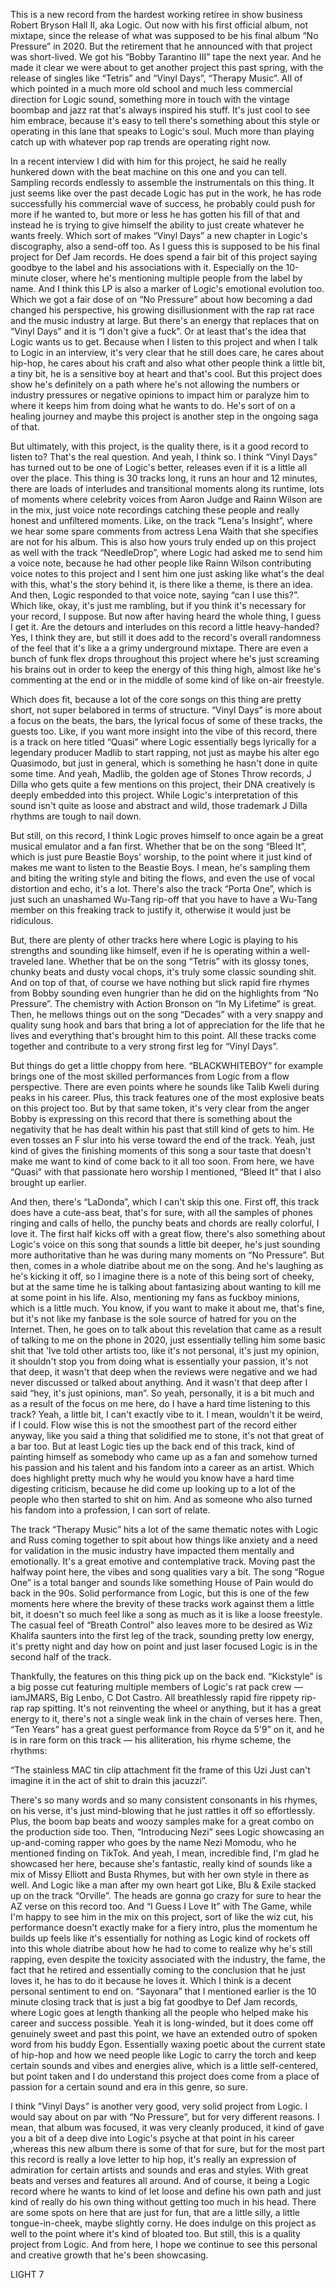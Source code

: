 This is a new record from the hardest working retiree in show business Robert Bryson Hall II, aka Logic. Out now with his first official album, not mixtape, since the release of what was supposed to be his final album “No Pressure” in 2020. But the retirement that he announced with that project was short-lived. We got his “Bobby Tarantino III” tape the next year. And he made it clear we were about to get another project this past spring, with the release of singles like “Tetris” and “Vinyl Days”, “Therapy Music”. All of which pointed in a much more old school and much less commercial direction for Logic sound, something more in touch with the vintage boombap and jazz rat that's always inspired his stuff. It's just cool to see him embrace, because it's easy to tell there's something about this style or operating in this lane that speaks to Logic's soul. Much more than playing catch up with whatever pop rap trends are operating right now.

In a recent interview I did with him for this project, he said he really hunkered down with the beat machine on this one and you can tell. Sampling records endlessly to assemble the instrumentals on this thing. It just seems like over the past decade Logic has put in the work, he has rode successfully his commercial wave of success, he probably could push for more if he wanted to, but more or less he has gotten his fill of that and instead he is trying to give himself the ability to just create whatever he wants freely. Which sort of makes “Vinyl Days” a new chapter in Logic's discography, also a send-off too. As I guess this is supposed to be his final project for Def Jam records. He does spend a fair bit of this project saying goodbye to the label and his associations with it. Especially on the 10-minute closer, where he's mentioning multiple people from the label by name. And I think this LP is also a marker of Logic's emotional evolution too. Which we got a fair dose of on “No Pressure” about how becoming a dad changed his perspective, his growing disillusionment with the rap rat race and the music industry at large. But there's an energy that replaces that on “Vinyl Days” and it is “I don't give a fuck”. Or at least that's the idea that Logic wants us to get. Because when I listen to this project and when I talk to Logic in an interview, it's very clear that he still does care, he cares about hip-hop, he cares about his craft and also what other people think a little bit, a tiny bit, he is a sensitive boy at heart and that's cool. But this project does show he's definitely on a path where he's not allowing the numbers or industry pressures or negative opinions to impact him or paralyze him to where it keeps him from doing what he wants to do. He's sort of on a healing journey and maybe this project is another step in the ongoing saga of that.

But ultimately, with this project, is the quality there, is it a good record to listen to? That's the real question. And yeah, I think so. I think “Vinyl Days” has turned out to be one of Logic's better, releases even if it is a little all over the place. This thing is 30 tracks long, it runs an hour and 12 minutes, there are loads of interludes and transitional moments along its runtime, lots of moments where celebrity voices from Aaron Judge and Rainn Wilson are in the mix, just voice note recordings catching these people and really honest and unfiltered moments. Like, on the track “Lena's Insight”, where we hear some spare comments from actress Lena Waith that she specifies are not for his album. This is also how yours truly ended up on this project as well with the track “NeedleDrop”, where Logic had asked me to send him a voice note, because he had other people like Rainn Wilson contributing voice notes to this project and I sent him one just asking like what's the deal with this, what's the story behind it, is there like a theme, is there an idea. And then, Logic responded to that voice note, saying “can I use this?”. Which like, okay, it's just me rambling, but if you think it's necessary for your record, I suppose. But now after having heard the whole thing, I guess I get it. Are the detours and interludes on this record a little heavy-handed? Yes, I think they are, but still it does add to the record's overall randomness of the feel that it's like a a grimy underground mixtape. There are even a bunch of funk flex drops throughout this project where he's just screaming his brains out in order to keep the energy of this thing high, almost like he's commenting at the end or in the middle of some kind of like on-air freestyle.

Which does fit, because a lot of the core songs on this thing are pretty short, not super belabored in terms of structure. “Vinyl Days” is more about a focus on the beats, the bars, the lyrical focus of some of these tracks, the guests too. Like, if you want more insight into the vibe of this record, there is a track on here titled “Quasi” where Logic essentially begs lyrically for a legendary producer Madlib to start rapping, not just as maybe his alter ego Quasimodo, but just in general, which is something he hasn't done in quite some time. And yeah, Madlib, the golden age of Stones Throw records, J Dilla who gets quite a few mentions on this project, their DNA creatively is deeply embedded into this project. While Logic's interpretation of this sound isn't quite as loose and abstract and wild, those trademark J Dilla rhythms are tough to nail down.

But still, on this record, I think Logic proves himself to once again be a great musical emulator and a fan first. Whether that be on the song “Bleed It”, which is just pure Beastie Boys' worship, to the point where it just kind of makes me want to listen to the Beastie Boys. I mean, he's sampling them and biting the writing style and biting the flows, and even the use of vocal distortion and echo, it's a lot. There's also the track “Porta One”, which is just such an unashamed Wu-Tang rip-off that you have to have a Wu-Tang member on this freaking track to justify it, otherwise it would just be ridiculous.

But, there are plenty of other tracks here where Logic is playing to his strengths and sounding like himself, even if he is operating within a well-traveled lane. Whether that be on the song “Tetris” with its glossy tones, chunky beats and dusty vocal chops, it's truly some classic sounding shit. And on top of that, of course we have nothing but slick rapid fire rhymes from Bobby sounding even hungrier than he did on the highlights from “No Pressure”. The chemistry with Action Bronson on “In My Lifetime” is great. Then, he mellows things out on the song “Decades” with a very snappy and quality sung hook and bars that bring a lot of appreciation for the life that he lives and everything that's brought him to this point. All these tracks come together and contribute to a very strong first leg for “Vinyl Days”.

But things do get a little choppy from here. “BLACKWHITEBOY” for example brings one of the most skilled performances from Logic from a flow perspective. There are even points where he sounds like Talib Kweli during peaks in his career. Plus, this track features one of the most explosive beats on this project too. But by that same token, it's very clear from the anger Bobby is expressing on this record that there is something about the negativity that he has dealt within his past that still kind of gets to him. He even tosses an F slur into his verse toward the end of the track. Yeah, just kind of gives the finishing moments of this song a sour taste that doesn't make me want to kind of come back to it all too soon. From here, we have “Quasi” with that passionate hero worship I mentioned, “Bleed It” that I also brought up earlier.

And then, there's “LaDonda”, which I can't skip this one. First off, this track does have a cute-ass beat, that's for sure, with all the samples of phones ringing and calls of hello, the punchy beats and chords are really colorful, I love it. The first half kicks off with a great flow, there's also something about Logic's voice on this song that sounds a little bit deeper, he's just sounding more authoritative than he was during many moments on “No Pressure”. But then, comes in a whole diatribe about me on the song. And he's laughing as he's kicking it off, so I imagine there is a note of this being sort of cheeky, but at the same time he is talking about fantasizing about wanting to kill me at some point in his life. Also, mentioning my fans as fuckboy minions, which is a little much. You know, if you want to make it about me, that's fine, but it's not like my fanbase is the sole source of hatred for you on the Internet. Then, he goes on to talk about this revelation that came as a result of talking to me on the phone in 2020, just essentially telling him some basic shit that 'Ive told other artists too, like it's not personal, it's just my opinion, it shouldn't stop you from doing what is essentially your passion, it's not that deep, it wasn't that deep when the reviews were negative and we had never discussed or talked about anything. And it wasn't that deep after I said “hey, it's just opinions, man”. So yeah, personally, it is a bit much and as a result of the focus on me here, do I have a hard time listening to this track? Yeah, a little bit, I can't exactly vibe to it. I mean, wouldn't it be weird, if I could. Flow wise this is not the smoothest part of the record either anyway, like you said a thing that solidified me to stone, it's not that great of a bar too. But at least Logic ties up the back end of this track, kind of painting himself as somebody who came up as a fan and somehow turned his passion and his talent and his fandom into a career as an artist. Which does highlight pretty much why he would you know have a hard time digesting criticism, because he did come up looking up to a lot of the people who then started to shit on him. And as someone who also turned his fandom into a profession, I can sort of relate.

The track “Therapy Music” hits a lot of the same thematic notes with Logic and Russ coming together to spit about how things like anxiety and a need for validation in the music industry have impacted them mentally and emotionally. It's a great emotive and contemplative track. Moving past the halfway point here, the vibes and song qualities vary a bit. The song “Rogue One” is a total banger and sounds like something House of Pain would do back in the 90s. Solid performance from Logic, but this is one of the few moments here where the brevity of these tracks work against them a little bit, it doesn't so much feel like a song as much as it is like a loose freestyle. The casual feel of “Breath Control” also leaves more to be desired as Wiz Khalifa saunters into the first leg of the track, sounding pretty low energy, it's pretty night and day how on point and just laser focused Logic is in the second half of the track.

Thankfully, the features on this thing pick up on the back end. “Kickstyle” is a big posse cut featuring multiple members of Logic's rat pack crew — iamJMARS, Big Lenbo, C Dot Castro. All breathlessly rapid fire rippety rip-rap rap spitting. It's not reinventing the wheel or anything, but it has a great energy to it, there's not a single weak link in the chain of verses here. Then, “Ten Years” has a great guest performance from Royce da 5'9” on it, and he is in rare form on this track — his alliteration, his rhyme scheme, the rhythms:

“The stainless MAC tin clip attachment fit the frame of this Uzi
Just can't imagine it in the act of shit to drain this jacuzzi”.

There's so many words and so many consistent consonants in his rhymes, on his verse, it's just mind-blowing that he just rattles it off so effortlessly. Plus, the boom bap beats and woozy samples make for a great combo on the production side too. Then, “Introducing Nezi” sees Logic showcasing an up-and-coming rapper who goes by the name Nezi Momodu, who he mentioned finding on TikTok. And yeah, I mean, incredible find, I'm glad he showcased her here, because she's fantastic, really kind of sounds like a mix of Missy Elliott and Busta Rhymes, but with her own style in there as well. And Logic like a man after my own heart got Like, Blu & Exile stacked up on the track “Orville”. The heads are gonna go crazy for sure to hear the AZ verse on this record too. And “I Guess I Love It” with The Game, while I'm happy to see him in the mix on this project, sort of like the wiz cut, his performance doesn't exactly make for a fiery intro, plus the momentum he builds up feels like it's essentially for nothing as Logic kind of rockets off into this whole diatribe about how he had to come to realize why he's still rapping, even despite the toxicity associated with the industry, the fame, the fact that he retired and essentially coming to the conclusion that he just loves it, he has to do it because he loves it. Which I think is a decent personal sentiment to end on. “Sayonara” that I mentioned earlier is the 10 minute closing track that is just a big fat goodbye to Def Jam records, where Logic goes at length thanking all the people who helped make his career and success possible. Yeah it is long-winded, but it does come off genuinely sweet and past this point, we have an extended outro of spoken word from his buddy Egon. Essentially waxing poetic about the current state of hip-hop and how we need people like Logic to carry the torch and keep certain sounds and vibes and energies alive, which is a little self-centered, but point taken and I do understand this project does come from a place of passion for a certain sound and era in this genre, so sure.

I think "Vinyl Days” is another very good, very solid project from Logic. I would say about on par with “No Pressure”, but for very different reasons. I mean, that album was focused, it was very cleanly produced, it kind of gave you a bit of a deep dive into Logic's psyche at that point in his career ,whereas this new album there is some of that for sure, but for the most part this record is really a love letter to hip hop, it's really an expression of admiration for certain artists and sounds and eras and styles. With great beats and verses and features all around. And of course, it being a Logic record where he wants to kind of let loose and define his own path and just kind of really do his own thing without getting too much in his head. There are some spots on here that are just for fun, that are a little silly, a little tongue-in-cheek, maybe slightly corny. He does indulge on this project as well to the point where it's kind of bloated too. But still, this is a quality project from Logic. And from here, I hope we continue to see this personal and creative growth that he's been showcasing.

LIGHT 7
